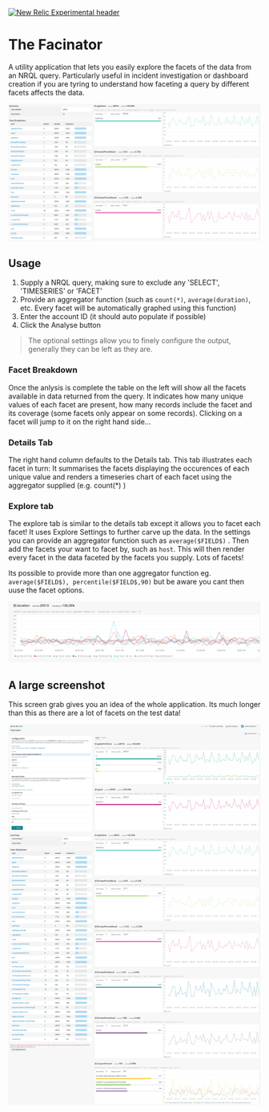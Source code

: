 [![New Relic Experimental header](https://github.com/newrelic/open-source-office/raw/master/examples/categories/images/Experimental.png)](https://github.com/newrelic/open-source-office/blob/master/examples/categories/index.md#new-relic-experimental)

# The Facinator
A utility application that lets you easily explore the facets of the data from an NRQL query. Particularly useful in incident investigation or dashboard creation if you are tyring to understand how faceting a query by different facets affects the data.

![Zoom](gfx/zoom.png)



## Usage

1. Supply a NRQL query, making sure to exclude any 'SELECT', 'TIMESERIES' or 'FACET'
2. Provide an aggregator function (such as `count(*)`, `average(duration)`, etc. Every facet will be automatically graphed using this function)
3. Enter the account ID (it should auto populate if possible)
4. Click the Analyse button

> The optional settings allow you to finely configure the output, generally they can be left as they are.



### Facet Breakdown

Once the anlysis is complete the table on the left will show all the facets available in data returned from the query. It indicates how many unique values of each facet are present, how many records include the facet and its coverage (some facets only appear on some records). Clicking on a facet will jump to it on the right hand side...



### Details Tab

The right hand column defaults to the Details tab. This tab illustrates each facet in turn: It summarises the facets displaying the occurences of each unique value and renders a timeseries chart of each facet using the aggregator supplied (e.g. count(*) )



### Explore tab

The explore tab is similar to the details tab except it allows you to facet each facet! It uses Explore Settings to further carve up the data. In the settings you can provide an aggregator function such as `average($FIELD$)` . Then add the facets your want to facet by, such as `host`. This will then render every facet in the data faceted by the facets you supply. Lots of facets!

Its possible to provide more than one aggregator function eg. `average($FIELD$), percentile($FIELD$,90)` but be aware you cant then uuse the facet options.

![explore](gfx/explore.png)



## A large screenshot

This screen grab gives you an idea of the whole application. Its much longer than this as there are a lot of facets on the test data!

![big](gfx/facinator-big.png)